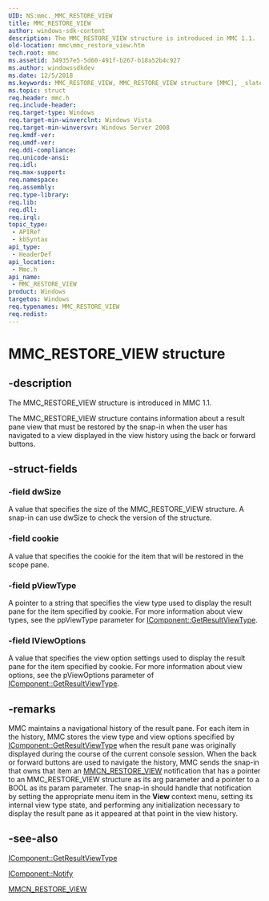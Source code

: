 ```yaml
---
UID: NS:mmc._MMC_RESTORE_VIEW
title: MMC_RESTORE_VIEW
author: windows-sdk-content
description: The MMC_RESTORE_VIEW structure is introduced in MMC 1.1.
old-location: mmc\mmc_restore_view.htm
tech.root: mmc
ms.assetid: 349357e5-5d60-491f-b267-b18a52b4c927
ms.author: windowssdkdev
ms.date: 12/5/2018
ms.keywords: MMC_RESTORE_VIEW, MMC_RESTORE_VIEW structure [MMC], _slate_mmc_restore_view, mmc.mmc_restore_view, mmc/MMC_RESTORE_VIEW
ms.topic: struct
req.header: mmc.h
req.include-header: 
req.target-type: Windows
req.target-min-winverclnt: Windows Vista
req.target-min-winversvr: Windows Server 2008
req.kmdf-ver: 
req.umdf-ver: 
req.ddi-compliance: 
req.unicode-ansi: 
req.idl: 
req.max-support: 
req.namespace: 
req.assembly: 
req.type-library: 
req.lib: 
req.dll: 
req.irql: 
topic_type:
 - APIRef
 - kbSyntax
api_type:
 - HeaderDef
api_location:
 - Mmc.h
api_name:
 - MMC_RESTORE_VIEW
product: Windows
targetos: Windows
req.typenames: MMC_RESTORE_VIEW
req.redist: 
---
```


# MMC_RESTORE_VIEW structure


## -description


The 
MMC_RESTORE_VIEW structure is introduced in MMC 1.1.

The 
MMC_RESTORE_VIEW structure contains information about a result pane view that must be restored by the snap-in when the user has navigated to a view displayed in the view history using the back or forward buttons.


## -struct-fields




### -field dwSize

A value that specifies the size of the 
MMC_RESTORE_VIEW structure. A snap-in can use dwSize to check the version of the structure.


### -field cookie

A value that specifies the cookie for the item that will be restored in the scope pane.


### -field pViewType

A pointer to a string that specifies the view type used to display the result pane for the item specified by cookie. For more information about view types, see the ppViewType parameter for 
<a href="https://msdn.microsoft.com/d2575f79-d646-41b5-84a5-768402cfb826">IComponent::GetResultViewType</a>.


### -field lViewOptions

A value that specifies the view option settings used to display the result pane for the item specified by cookie. For more information about view options, see the pViewOptions parameter of <a href="https://msdn.microsoft.com/d2575f79-d646-41b5-84a5-768402cfb826">IComponent::GetResultViewType</a>.


## -remarks



MMC maintains a navigational history of the result pane. For each item in the history, MMC stores the view type and view options specified by <a href="https://msdn.microsoft.com/d2575f79-d646-41b5-84a5-768402cfb826">IComponent::GetResultViewType</a> when the result pane was originally displayed during the course of the current console session. When the back or forward buttons are used to navigate the history, MMC sends the snap-in that owns that item an 
<a href="https://msdn.microsoft.com/5b6c6d7c-af9f-4773-b9b1-1e11f4a1c1f8">MMCN_RESTORE_VIEW</a> notification that has a pointer to an 
MMC_RESTORE_VIEW structure as its arg parameter and a pointer to a BOOL as its param parameter. The snap-in should handle that notification by setting the appropriate menu item in the 
<b>View</b> context menu, setting its internal view type state, and performing any initialization necessary to display the result pane as it appeared at that point in the view history.




## -see-also




<a href="https://msdn.microsoft.com/d2575f79-d646-41b5-84a5-768402cfb826">IComponent::GetResultViewType</a>



<a href="https://msdn.microsoft.com/38c3b31f-356c-46cf-904a-98241c0f199f">IComponent::Notify</a>



<a href="https://msdn.microsoft.com/5b6c6d7c-af9f-4773-b9b1-1e11f4a1c1f8">MMCN_RESTORE_VIEW</a>
 

 

